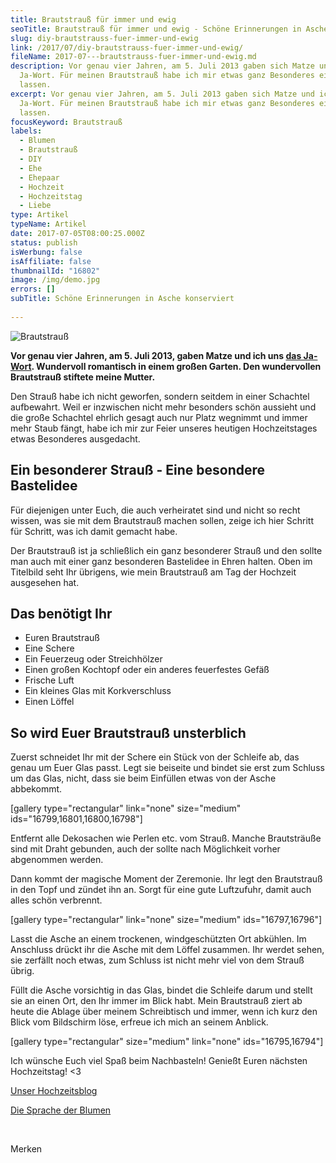 ```yaml
---
title: Brautstrauß für immer und ewig
seoTitle: Brautstrauß für immer und ewig - Schöne Erinnerungen in Asche konservieren DIY
slug: diy-brautstrauss-fuer-immer-und-ewig
link: /2017/07/diy-brautstrauss-fuer-immer-und-ewig/
fileName: 2017-07---brautstrauss-fuer-immer-und-ewig.md
description: Vor genau vier Jahren, am 5. Juli 2013 gaben sich Matze und ich das
  Ja-Wort. Für meinen Brautstrauß habe ich mir etwas ganz Besonderes einfallen
  lassen.
excerpt: Vor genau vier Jahren, am 5. Juli 2013 gaben sich Matze und ich das
  Ja-Wort. Für meinen Brautstrauß habe ich mir etwas ganz Besonderes einfallen
  lassen.
focusKeyword: Brautstrauß
labels:
  - Blumen
  - Brautstrauß
  - DIY
  - Ehe
  - Ehepaar
  - Hochzeit
  - Hochzeitstag
  - Liebe
type: Artikel
typeName: Artikel
date: 2017-07-05T08:00:25.000Z
status: publish
isWerbung: false
isAffiliate: false
thumbnailId: "16802"
image: /img/demo.jpg
errors: []
subTitle: Schöne Erinnerungen in Asche konserviert
  
---
```


![Brautstrauß](http://cardamonchai.com/wp-content/uploads/2017/06/Brautstrauß-9-von-9-640x480.jpg)

**Vor genau vier Jahren, am 5. Juli 2013, gaben Matze und ich uns
[das Ja-Wort](http://hochzeit.smartr.de/). Wundervoll romantisch in einem großen
Garten. Den wundervollen Brautstrauß stiftete meine Mutter.**

Den Strauß habe ich nicht geworfen, sondern seitdem in einer Schachtel
aufbewahrt. Weil er inzwischen nicht mehr besonders schön aussieht und die große
Schachtel ehrlich gesagt auch nur Platz wegnimmt und immer mehr Staub fängt,
habe ich mir zur Feier unseres heutigen Hochzeitstages etwas Besonderes
ausgedacht.

## Ein besonderer Strauß - Eine besondere Bastelidee

Für diejenigen unter Euch, die auch verheiratet sind und nicht so recht wissen,
was sie mit dem Brautstrauß machen sollen, zeige ich hier Schritt für Schritt,
was ich damit gemacht habe.

Der Brautstrauß ist ja schließlich ein ganz besonderer Strauß und den sollte man
auch mit einer ganz besonderen Bastelidee in Ehren halten. Oben im Titelbild
seht Ihr übrigens, wie mein Brautstrauß am Tag der Hochzeit ausgesehen hat.

## Das benötigt Ihr

- Euren Brautstrauß
- Eine Schere
- Ein Feuerzeug oder Streichhölzer
- Einen großen Kochtopf oder ein anderes feuerfestes Gefäß
- Frische Luft
- Ein kleines Glas mit Korkverschluss
- Einen Löffel

## So wird Euer Brautstrauß unsterblich

Zuerst schneidet Ihr mit der Schere ein Stück von der Schleife ab, das genau um
Euer Glas passt. Legt sie beiseite und bindet sie erst zum Schluss um das Glas,
nicht, dass sie beim Einfüllen etwas von der Asche abbekommt.

[gallery type="rectangular" link="none" size="medium"
ids="16799,16801,16800,16798"]

Entfernt alle Dekosachen wie Perlen etc. vom Strauß. Manche Brautsträuße sind
mit Draht gebunden, auch der sollte nach Möglichkeit vorher abgenommen werden.

Dann kommt der magische Moment der Zeremonie. Ihr legt den Brautstrauß in den
Topf und zündet ihn an. Sorgt für eine gute Luftzufuhr, damit auch alles schön
verbrennt.

[gallery type="rectangular" link="none" size="medium" ids="16797,16796"]

Lasst die Asche an einem trockenen, windgeschützten Ort abkühlen. Im Anschluss
drückt ihr die Asche mit dem Löffel zusammen. Ihr werdet sehen, sie zerfällt
noch etwas, zum Schluss ist nicht mehr viel von dem Strauß übrig.

Füllt die Asche vorsichtig in das Glas, bindet die Schleife darum und stellt sie
an einen Ort, den Ihr immer im Blick habt. Mein Brautstrauß ziert ab heute die
Ablage über meinem Schreibtisch und immer, wenn ich kurz den Blick vom
Bildschirm löse, erfreue ich mich an seinem Anblick.

[gallery type="rectangular" size="medium" link="none" ids="16795,16794"]

Ich wünsche Euch viel Spaß beim Nachbasteln! Genießt Euren nächsten
Hochzeitstag! &lt;3

[Unser Hochzeitsblog](http://hochzeit.smartr.de/)

[Die Sprache der Blumen](/2009/06/die-sprache-der-blumen/)

&nbsp;

Merken

  